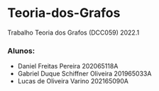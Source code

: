 # Teoria-dos-Grafos
Trabalho Teoria dos Grafos (DCC059) 2022.1

### Alunos:
* Daniel Freitas Pereira 202065118A
* Gabriel Duque Schiffner Oliveira 201965033A
* Lucas de Oliveira Varino 202165090A
